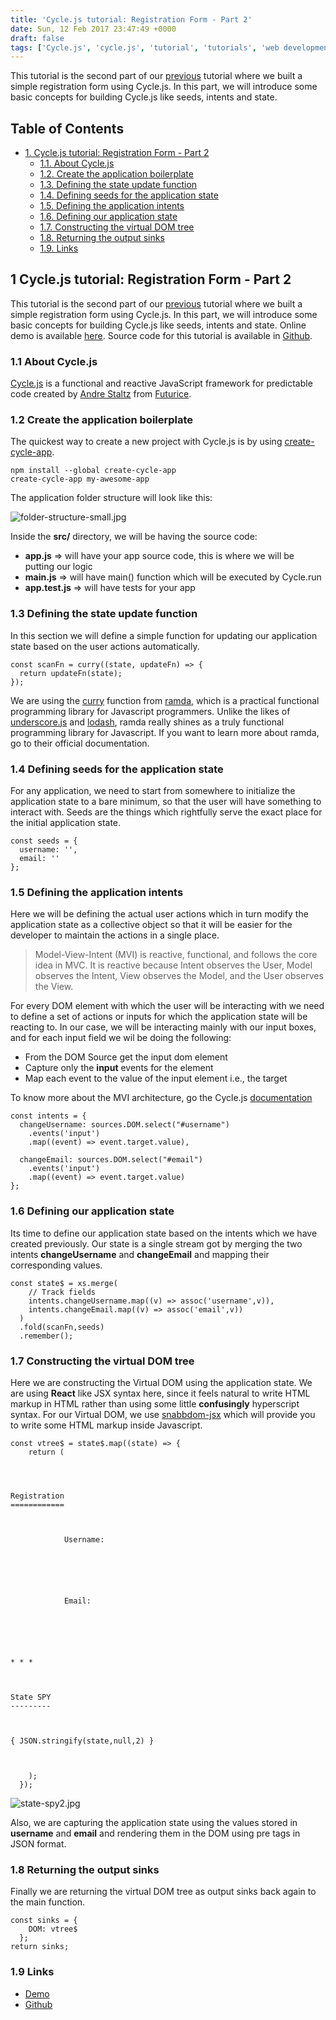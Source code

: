 ```yaml
---
title: 'Cycle.js tutorial: Registration Form - Part 2'
date: Sun, 12 Feb 2017 23:47:49 +0000
draft: false
tags: ['Cycle.js', 'cycle.js', 'tutorial', 'tutorials', 'web development']
---
```


This tutorial is the second part of our [previous](http://hangaroundtheweb.com/2017/02/cycle-js-tutorial-create-a-simple-registration-form-and-track-the-application-state/) tutorial where we built a simple registration form using Cycle.js. In this part, we will introduce some basic concepts for building Cycle.js like seeds, intents and state.

Table of Contents
-----------------

*   [1\. Cycle.js tutorial: Registration Form - Part 2](#org38c4b74)
    *   [1.1. About Cycle.js](#orga9cad86)
    *   [1.2. Create the application boilerplate](#org7d4fe6c)
    *   [1.3. Defining the state update function](#org5392403)
    *   [1.4. Defining seeds for the application state](#org1124f39)
    *   [1.5. Defining the application intents](#org869d155)
    *   [1.6. Defining our application state](#org7f8c96e)
    *   [1.7. Constructing the virtual DOM tree](#orgf44e8b8)
    *   [1.8. Returning the output sinks](#org6cc9f4e)
    *   [1.9. Links](#org110a423)

1 Cycle.js tutorial: Registration Form - Part 2
-----------------------------------------------

This tutorial is the second part of our [previous](http://hangaroundtheweb.com/2017/02/cycle-js-tutorial-create-a-simple-registration-form-and-track-the-application-state/) tutorial where we built a simple registration form using Cycle.js. In this part, we will introduce some basic concepts for building Cycle.js like seeds, intents and state. Online demo is available [here](https://outstanding-playground.surge.sh/). Source code for this tutorial is available in [Github](https://github.com/rajasegar/cyclejs-state-spy-2).

### 1.1 About Cycle.js

[Cycle.js](https://cycle.js.org/) is a functional and reactive JavaScript framework for predictable code created by [Andre Staltz](https://github.com/staltz) from [Futurice](http://futurice.com/blog/sponsoring-free-time-open-source-activities).

### 1.2 Create the application boilerplate

The quickest way to create a new project with Cycle.js is by using [create-cycle-app](https://github.com/cyclejs-community/create-cycle-app).

```
npm install --global create-cycle-app
create-cycle-app my-awesome-app

```

The application folder structure will look like this:

![folder-structure-small.jpg](/wp-content/uploads/2017/02/folder-structure-small.jpg)

Inside the **src/** directory, we will be having the source code:

*   **app.js** => will have your app source code, this is where we will be putting our logic
*   **main.js** => will have main() function which will be executed by Cycle.run
*   **app.test.js** => will have tests for your app

### 1.3 Defining the state update function

In this section we will define a simple function for updating our application state based on the user actions automatically.

```
const scanFn = curry((state, updateFn) => {
  return updateFn(state);
});

```

We are using the [curry](http://ramdajs.com/docs/#curry) function from [ramda](http://ramdajs.com/), which is a practical functional programming library for Javascript programmers. Unlike the likes of [underscore.js](http://underscorejs.org/) and [lodash](https://lodash.com/), ramda really shines as a truly functional programming library for Javascript. If you want to learn more about ramda, go to their official documentation.

### 1.4 Defining seeds for the application state

For any application, we need to start from somewhere to initialize the application state to a bare minimum, so that the user will have something to interact with. Seeds are the things which rightfully serve the exact place for the initial application state.

```
const seeds = {
  username: '',
  email: ''
};

```

### 1.5 Defining the application intents

Here we will be defining the actual user actions which in turn modify the application state as a collective object so that it will be easier for the developer to maintain the actions in a single place.

> Model-View-Intent (MVI) is reactive, functional, and follows the core idea in MVC. It is reactive because Intent observes the User, Model observes the Intent, View observes the Model, and the User observes the View.

For every DOM element with which the user will be interacting with we need to define a set of actions or inputs for which the application state will be reacting to. In our case, we will be interacting mainly with our input boxes, and for each input field we wil be doing the following:

*   From the DOM Source get the input dom element
*   Capture only the **input** events for the element
*   Map each event to the value of the input element i.e., the target

To know more about the MVI architecture, go the Cycle.js [documentation](https://cycle.js.org/model-view-intent.html)

```
const intents = {
  changeUsername: sources.DOM.select("#username")
    .events('input')
    .map((event) => event.target.value),

  changeEmail: sources.DOM.select("#email")
    .events('input')
    .map((event) => event.target.value)
};

```

### 1.6 Defining our application state

Its time to define our application state based on the intents which we have created previously. Our state is a single stream got by merging the two intents **changeUsername** and **changeEmail** and mapping their corresponding values.

```
const state$ = xs.merge(
    // Track fields
    intents.changeUsername.map((v) => assoc('username',v)),
    intents.changeEmail.map((v) => assoc('email',v))
  )
  .fold(scanFn,seeds)
  .remember();

```

### 1.7 Constructing the virtual DOM tree

Here we are constructing the Virtual DOM using the application state. We are using **React** like JSX syntax here, since it feels natural to write HTML markup in HTML rather than using some little **confusingly** hyperscript syntax. For our Virtual DOM, we use [snabbdom-jsx](https://github.com/yelouafi/snabbdom-jsx) which will provide you to write some HTML markup inside Javascript.

```
const vtree$ = state$.map((state) => {
    return (
        

          

Registration
============

          

            Username:
              
            
          

          

            Email:
              
            
          

          

* * *

          

State SPY
---------

          

{ JSON.stringify(state,null,2) }

        

    );
  });

```

![state-spy2.jpg](/wp-content/uploads/2017/02/state-spy2.jpg)

Also, we are capturing the application state using the values stored in **username** and **email** and rendering them in the DOM using pre tags in JSON format.

### 1.8 Returning the output sinks

Finally we are returning the virtual DOM tree as output sinks back again to the main function.

```
const sinks = {
    DOM: vtree$
  };
return sinks;

```

### 1.9 Links

*   [Demo](https://outstanding-playground.surge.sh/)
*   [Github](https://github.com/rajasegar/cyclejs-state-spy-2)
